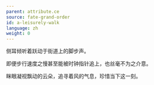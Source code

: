 ```yaml
---
parent: attribute.ce
source: fate-grand-order
id: a-leisurely-walk
language: zh
weight: 0
---
```


侧耳倾听着跃动于街道上的脚步声。

即便步行速度之慢甚至能被时钟指针追上，也丝毫不为之介意。

眯眼凝视飘动的云朵，追寻着风的气息，珍惜当下这一刻。
